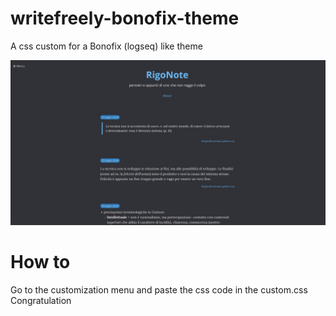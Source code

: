 # writefreely-bonofix-theme
A css custom for a Bonofix (logseq) like theme

![example](/template-example.jpg "a title")

# How to
Go to the customization menu and paste the css code in the custom.css
Congratulation
